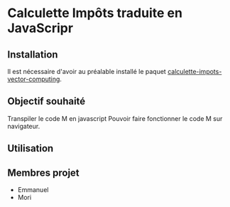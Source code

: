 # Calculette Impôts traduite en JavaScripr

## Installation

Il est nécessaire d'avoir au préalable installé le paquet [calculette-impots-vector-computing](https://git.framasoft.org/openfisca/calculette-impots-vector-computing).

## Objectif souhaité

Transpiler le code M en javascript
Pouvoir faire fonctionner le code M sur navigateur.

## Utilisation

## Membres projet

- Emmanuel
- Mori
